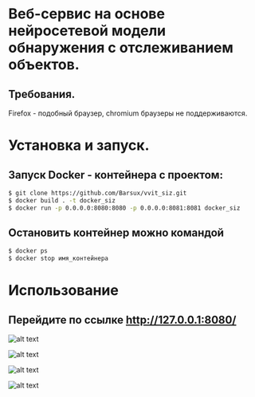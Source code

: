 
# Веб-сервис на основе нейросетевой модели обнаружения с отслеживанием объектов.
## Требования.
Firefox - подобный браузер, chromium браузеры не поддерживаются.
# Установка и запуск.
## Запуск Docker - контейнера с проектом:
```bash
$ git clone https://github.com/Barsux/vvit_siz.git
$ docker build . -t docker_siz
$ docker run -p 0.0.0.0:8080:8080 -p 0.0.0.0:8081:8081 docker_siz
```
## Остановить контейнер можно командой
```bash
$ docker ps 
$ docker stop имя_контейнера
```
# Использование
## Перейдите по ссылке http://127.0.0.1:8080/
![alt text](https://github.com/Barsux/vvit_siz/tree/main/examples/src/1.jpg)

![alt text](https://github.com/Barsux/vvit_siz/tree/main/examples/src/2.jpg?raw=true)

![alt text](https://github.com/Barsux/vvit_siz/tree/main/examples/src/3.jpg?raw=true)

![alt text](https://github.com/Barsux/vvit_siz/tree/main/examples/src/4.jpg?raw=true)